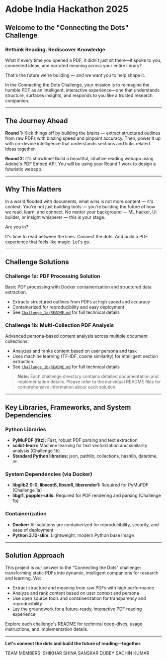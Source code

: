 # Adobe India Hackathon 2025

## Welcome to the "Connecting the Dots" Challenge

### Rethink Reading. Rediscover Knowledge

What if every time you opened a PDF, it didn't just sit there—it spoke to you, connected ideas, and narrated meaning across your entire library?

That's the future we're building — and we want you to help shape it.

In the Connecting the Dots Challenge, your mission is to reimagine the humble PDF as an intelligent, interactive experience—one that understands structure, surfaces insights, and responds to you like a trusted research companion.

---

## The Journey Ahead

**Round 1:** Kick things off by building the brains — extract structured outlines from raw PDFs with blazing speed and pinpoint accuracy. Then, power it up with on-device intelligence that understands sections and links related ideas together.

**Round 2:** It's showtime! Build a beautiful, intuitive reading webapp using Adobe's PDF Embed API. You will be using your Round 1 work to design a futuristic webapp.

---

## Why This Matters

In a world flooded with documents, what wins is not more content — it's context. You're not just building tools — you're building the future of how we read, learn, and connect. No matter your background — ML hacker, UI builder, or insight whisperer — this is your stage.

Are you in?

It's time to read between the lines. Connect the dots. And build a PDF experience that feels like magic. Let's go.

---

## Challenge Solutions

### Challenge 1a: PDF Processing Solution
Basic PDF processing with Docker containerization and structured data extraction.
- Extracts structured outlines from PDFs at high speed and accuracy
- Containerized for reproducibility and easy deployment
- See [`Challenge_1a/README.md`](./Challenge_1a/README.md) for full technical details

### Challenge 1b: Multi-Collection PDF Analysis
Advanced persona-based content analysis across multiple document collections.
- Analyzes and ranks content based on user persona and task
- Uses machine learning (TF-IDF, cosine similarity) for intelligent section extraction
- See [`Challenge_1b/README.md`](./Challenge_1b/README.md) for full technical details

> **Note:** Each challenge directory contains detailed documentation and implementation details. Please refer to the individual README files for comprehensive information about each solution.

---

## Key Libraries, Frameworks, and System Dependencies

### Python Libraries
- **PyMuPDF (fitz):** Fast, robust PDF parsing and text extraction
- **scikit-learn:** Machine learning for text vectorization and similarity analysis (Challenge 1b)
- **Standard Python libraries:** json, pathlib, collections, hashlib, datetime, re

### System Dependencies (via Docker)
- **libglib2.0-0, libxext6, libsm6, libxrender1:** Required for PyMuPDF (Challenge 1a)
- **libgl1, poppler-utils:** Required for PDF rendering and parsing (Challenge 1b)

### Containerization
- **Docker:** All solutions are containerized for reproducibility, security, and ease of deployment
- **Python 3.10-slim:** Lightweight, modern Python base image

---

## Solution Approach

This project is our answer to the "Connecting the Dots" challenge: transforming static PDFs into dynamic, intelligent companions for research and learning. We:
- Extract structure and meaning from raw PDFs with high performance
- Analyze and rank content based on user context and persona
- Use open source tools and containerization for transparency and reproducibility
- Lay the groundwork for a future-ready, interactive PDF reading experience

Explore each challenge's README for technical deep-dives, usage instructions, and implementation details.

---

**Let's connect the dots and build the future of reading—together.**


TEAM MEMBERS:
SHIKHAR SHINA
SANSKAR DUBEY
SACHIN KUMAR
